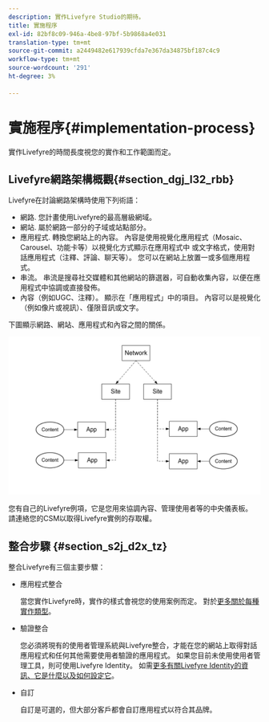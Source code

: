 ```yaml
---
description: 實作Livefyre Studio的期待。
title: 實施程序
exl-id: 82bf8c09-946a-4be8-97bf-5b9868a4e031
translation-type: tm+mt
source-git-commit: a2449482e617939cfda7e367da34875bf187c4c9
workflow-type: tm+mt
source-wordcount: '291'
ht-degree: 3%

---
```


# 實施程序{#implementation-process}

實作Livefyre的時間長度視您的實作和工作範圍而定。

## Livefyre網路架構概觀{#section_dgj_l32_rbb}

Livefyre在討論網路架構時使用下列術語：

* 網路. 您計畫使用Livefyre的最高層級網域。
* 網站. 屬於網路一部分的子域或站點部分。
* 應用程式. 轉換您網站上的內容。 內容是使用視覺化應用程式（Mosaic、Carousel、功能卡等）以視覺化方式顯示在應用程式中 或文字格式，使用對話應用程式（注釋、評論、聊天等）。 您可以在網站上放置一或多個應用程式。
* 串流。 串流是搜尋社交媒體和其他網站的篩選器，可自動收集內容，以便在應用程式中協調或直接發佈。
* 內容（例如UGC、注釋）。 顯示在「應用程式」中的項目。 內容可以是視覺化（例如像片或視訊）、僅限音訊或文字。

下圖顯示網路、網站、應用程式和內容之間的關係。

![](assets/network_site_architecture.png)

您有自己的Livefyre例項，它是您用來協調內容、管理使用者等的中央儀表板。 請連絡您的CSM以取得Livefyre實例的存取權。

## 整合步驟 {#section_s2j_d2x_tz}

整合Livefyre有三個主要步驟：

* 應用程式整合

   當您實作Livefyre時，實作的樣式會視您的使用案例而定。 對於[更多關於每種實作類型](/help/implementation/c-getting-started/c-implementation-process/c-app-integration-types.md#c_app_integration_types)。

* 驗證整合

   您必須將現有的使用者管理系統與Livefyre整合，才能在您的網站上取得對話應用程式和任何其他需要使用者驗證的應用程式。 如果您目前未使用使用者管理工具，則可使用Livefyre Identity。 如需[更多有關Livefyre Identity的資訊、它是什麼以及如何設定它](/help/implementation/c-livefyre-identity-comp/c-livefyre-identity-comp.md#c_livefyre_identity)。

* 自訂

   自訂是可選的，但大部分客戶都會自訂應用程式以符合其品牌。
